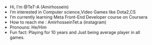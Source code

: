 -  Hi, I’m @TeT-A (Amirhossein)
-  I’m interested in Computer science,Video Games like Dota2,CS
-  I’m currently learning Meta Front-End Developer course on Coursera
-  How to reach me : AmirhosseinTet.a (instagram)
-  Pronouns: He/Him
-  Fun fact: Playing for 10 years and Just being average player in all games.
